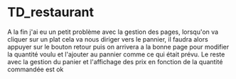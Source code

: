 # TD_restaurant

A la fin j'ai eu un petit problème avec la gestion des pages, lorsqu'on va cliquer sur un plat cela va nous diriger vers le pannier, il faudra alors appuyer sur le bouton retour puis on arrivera a la bonne page pour modifier la quantité voulu et l'ajouter au pannier comme ce qui était prévu. Le reste avec la gestion du panier et l'affichage des prix en fonction de la quantité commandée est ok
